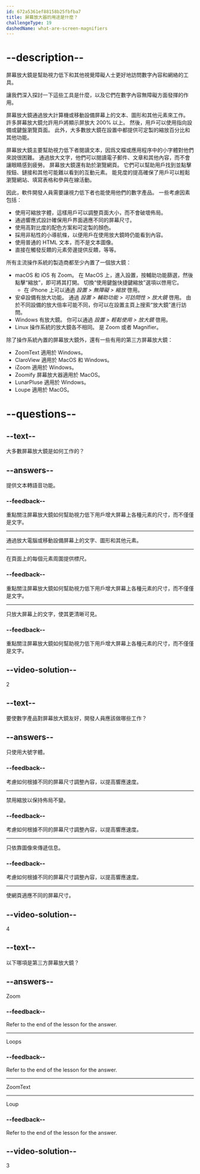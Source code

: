 ```yaml
---
id: 672a5361ef88158b25fbfba7
title: 屏幕放大器的用途是什麼？
challengeType: 19
dashedName: what-are-screen-magnifiers
---
```


# --description--

屏幕放大鏡是幫助視力低下和其他視覺障礙人士更好地訪問數字內容和網絡的工具。

讓我們深入探討一下這些工具是什麼，以及它們在數字內容無障礙方面發揮的作用。

屏幕放大鏡通過放大計算機或移動設備屏幕上的文本、圖形和其他元素來工作。 許多屏幕放大鏡允許用戶將顯示屏放大 200% 以上。 然後，用戶可以使用指向設備或鍵盤瀏覽頁面。 此外，大多數放大鏡在設置中都提供可定製的縮放百分比和其他功能。

屏幕放大鏡主要幫助視力低下者閱讀文本，因爲文檔或應用程序中的小字體對他們來說很困難。 通過放大文字，他們可以閱讀電子郵件、文章和其他內容，而不會讓眼睛感到疲勞。 屏幕放大鏡還有助於瀏覽網頁。 它們可以幫助用戶找到並點擊按鈕、鏈接和其他可能難以看到的互動元素。 能見度的提高確保了用戶可以輕鬆瀏覽網站、填寫表格和參與在線活動。

因此，軟件開發人員需要讓視力低下者也能使用他們的數字產品。 一些考慮因素包括：

- 使用可縮放字體，這樣用戶可以調整頁面大小，而不會破壞佈局。
- 通過響應式設計確保用戶界面適應不同的屏幕尺寸。
- 使用高對比度的配色方案和可定製的顏色。
- 採用非粘性的小導航條，以便用戶在使用放大鏡時仍能看到內容。
- 使用普通的 HTML 文本，而不是文本圖像。
- 直接在觸發反饋的元素旁邊提供反饋，等等。

所有主流操作系統的製造商都至少內置了一個放大鏡：

- macOS 和 iOS 有 Zoom。 在 MacOS 上，進入設置，按輔助功能篩選，然後點擊“縮放”，即可將其打開。 切換“使用鍵盤快捷鍵縮放”選項以啓用它。
  - 在 iPhone 上可以通過 _設置 > 無障礙 > 縮放_ 啓用。
- 安卓設備有放大功能。 通過 _設置 > 輔助功能 > 可訪問性 > 放大鏡_ 啓用。 由於不同設備的放大倍率可能不同，你可以在設置主頁上搜索“放大鏡”進行訪問。
- Windows 有放大鏡。 你可以通過 _設置 > 輕鬆使用 > 放大鏡_ 啓用。
- Linux 操作系統的放大鏡各不相同。 是 Zoom 或者 Magnifier。

除了操作系統內置的屏幕放大鏡外，還有一些有用的第三方屏幕放大鏡：

- ZoomText 適用於 Windows。
- ClaroView 適用於 MacOS 和 Windows。
- iZoom 適用於 Windows。
- Zoomify 屏幕放大器適用於 MacOS。
- LunarPluse 適用於 Windows。
- Loupe 適用於 MacOS。

# --questions--

## --text--

大多數屏幕放大鏡是如何工作的？

## --answers--

提供文本轉語音功能。

### --feedback--

重點關注屏幕放大鏡如何幫助視力低下用戶增大屏幕上各種元素的尺寸，而不僅僅是文字。

---

通過放大電腦或移動設備屏幕上的文字、圖形和其他元素。

---

在頁面上的每個元素周圍提供標尺。

### --feedback--

重點關注屏幕放大鏡如何幫助視力低下用戶增大屏幕上各種元素的尺寸，而不僅僅是文字。

---

只放大屏幕上的文字，使其更清晰可見。

### --feedback--

重點關注屏幕放大鏡如何幫助視力低下用戶增大屏幕上各種元素的尺寸，而不僅僅是文字。

## --video-solution--

2

## --text--

要使數字產品對屏幕放大鏡友好，開發人員應該做哪些工作？

## --answers--

只使用大號字體。

### --feedback--

考慮如何根據不同的屏幕尺寸調整內容，以提高響應速度。

---

禁用縮放以保持佈局不變。

### --feedback--

考慮如何根據不同的屏幕尺寸調整內容，以提高響應速度。

---

只依靠圖像來傳遞信息。

### --feedback--

考慮如何根據不同的屏幕尺寸調整內容，以提高響應速度。

---

使網頁適應不同的屏幕尺寸。

## --video-solution--

4

## --text--

以下哪項是第三方屏幕放大鏡？

## --answers--

Zoom

### --feedback--

Refer to the end of the lesson for the answer.

---

Loops

### --feedback--

Refer to the end of the lesson for the answer.

---

ZoomText

---

Loup

### --feedback--

Refer to the end of the lesson for the answer.

## --video-solution--

3
